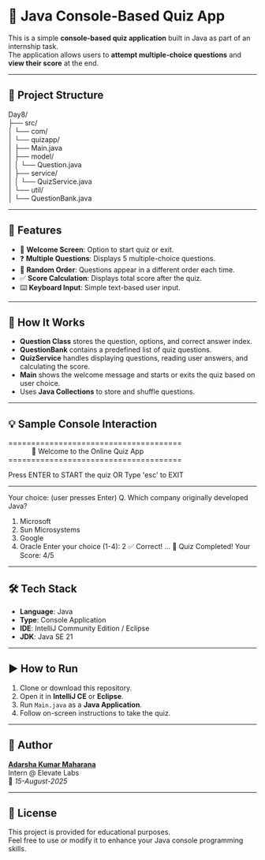 # 📝 Java Console-Based Quiz App

This is a simple **console-based quiz application** built in Java as part of an internship task.  
The application allows users to **attempt multiple-choice questions** and **view their score** at the end.

---

## 📁 Project Structure

Day8/<br>
├── src/<br>
│      └── com/<br>
│       └── quizapp/<br>
│           ├── Main.java<br>
│           ├── model/<br>
│           │   └── Question.java<br>
│           ├── service/<br>
│           │   └── QuizService.java<br>
│           └── util/<br>
│               └── QuestionBank.java<br>

---

## 🚀 Features

- 🎯 **Welcome Screen**: Option to start quiz or exit.
- ❓ **Multiple Questions**: Displays 5 multiple-choice questions.
- 🔀 **Random Order**: Questions appear in a different order each time.
- ✅ **Score Calculation**: Displays total score after the quiz.
- ⌨️ **Keyboard Input**: Simple text-based user input.

---

## 🧠 How It Works

- **Question Class** stores the question, options, and correct answer index.
- **QuestionBank** contains a predefined list of quiz questions.
- **QuizService** handles displaying questions, reading user answers, and calculating the score.
- **Main** shows the welcome message and starts or exits the quiz based on user choice.
- Uses **Java Collections** to store and shuffle questions.

---
## 💡 Sample Console Interaction

======================================<br>
  &nbsp; &nbsp; &nbsp; &nbsp; &nbsp; &nbsp; 🎯 Welcome to the Online Quiz App<br>
======================================<br>

Press ENTER to START the quiz
       OR
Type 'esc' to EXIT<br>

--------------------------------------

Your choice: (user presses Enter)
Q. Which company originally developed Java?
  1. Microsoft
  2. Sun Microsystems
  3. Google
  4. Oracle
Enter your choice (1-4): 2
✅ Correct!
...
🎯 Quiz Completed!
Your Score: 4/5


---

## 🛠️ Tech Stack

- **Language**: Java  
- **Type**: Console Application  
- **IDE**: IntelliJ Community Edition / Eclipse  
- **JDK**: Java SE 21  

---

## ▶️ How to Run

1. Clone or download this repository.  
2. Open it in **IntelliJ CE** or **Eclipse**.  
3. Run `Main.java` as a **Java Application**.  
4. Follow on-screen instructions to take the quiz.

---

## 👤 Author

[**Adarsha Kumar Maharana**](https://adarsha.me) <br>
Intern @ Elevate Labs  
📅 *15-August-2025*

---

## 📃 License

This project is provided for educational purposes.  
Feel free to use or modify it to enhance your Java console programming skills.

